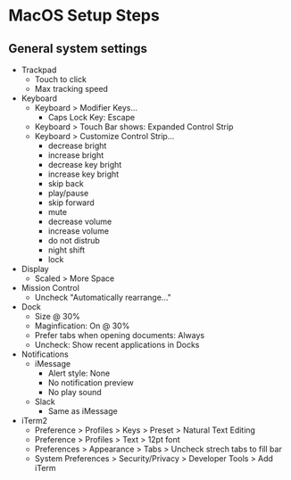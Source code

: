 # MacOS Setup Steps

## General system settings
* Trackpad
    * Touch to click
    * Max tracking speed
* Keyboard
    * Keyboard > Modifier Keys...
        * Caps Lock Key: Escape
    * Keyboard > Touch Bar shows: Expanded Control Strip
    * Keyboard > Customize Control Strip...
        * decrease bright
        * increase bright
        * decrease key bright
        * increase key bright
        * skip back
        * play/pause
        * skip forward
        * mute
        * decrease volume
        * increase volume
        * do not distrub
        * night shift
        * lock
* Display
    * Scaled > More Space
* Mission Control
    * Uncheck "Automatically rearrange..."
* Dock
    * Size @ 30%
    * Maginfication: On @ 30%
    * Prefer tabs when opening documents: Always
    * Uncheck: Show recent applications in Docks
* Notifications
    * iMessage
        * Alert style: None
        * No notification preview
        * No play sound
    * Slack
        * Same as iMessage
* iTerm2
    * Preference > Profiles > Keys > Preset > Natural Text Editing
    * Preference > Profiles > Text > 12pt font
    * Preferences > Appearance > Tabs > Uncheck strech tabs to fill bar
    * System Preferences > Security/Privacy > Developer Tools > Add iTerm

